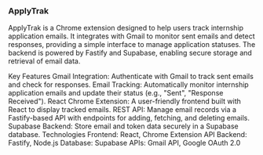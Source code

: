 ### ApplyTrak
ApplyTrak is a Chrome extension designed to help users track internship application emails. It integrates with Gmail to monitor sent emails and detect responses, providing a simple interface to manage application statuses. The backend is powered by Fastify and Supabase, enabling secure storage and retrieval of email data.

Key Features
Gmail Integration: Authenticate with Gmail to track sent emails and check for responses.
Email Tracking: Automatically monitor internship application emails and update their status (e.g., "Sent", "Response Received").
React Chrome Extension: A user-friendly frontend built with React to display tracked emails.
REST API: Manage email records via a Fastify-based API with endpoints for adding, fetching, and deleting emails.
Supabase Backend: Store email and token data securely in a Supabase database.
Technologies
Frontend: React, Chrome Extension API
Backend: Fastify, Node.js
Database: Supabase
APIs: Gmail API, Google OAuth 2.0
